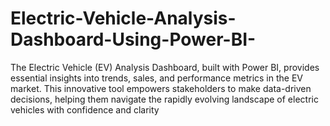 # Electric-Vehicle-Analysis-Dashboard-Using-Power-BI-
The Electric Vehicle (EV) Analysis Dashboard, built with Power BI, provides essential insights into trends, sales, and performance metrics in the EV market. This innovative tool empowers stakeholders to make data-driven decisions, helping them navigate the rapidly evolving landscape of electric vehicles with confidence and clarity
